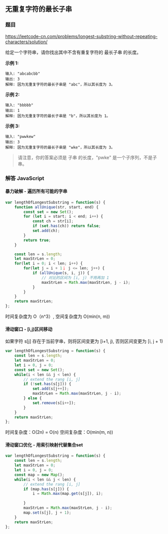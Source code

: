 ## 无重复字符的最长子串

### 题目

https://leetcode-cn.com/problems/longest-substring-without-repeating-characters/solution/

给定一个字符串，请你找出其中不含有重复字符的 最长子串 的长度。

**示例 1:**

```
输入: "abcabcbb"
输出: 3 
解释: 因为无重复字符的最长子串是 "abc"，所以其长度为 3。
```

**示例 2:**

```
输入: "bbbbb"
输出: 1
解释: 因为无重复字符的最长子串是 "b"，所以其长度为 1。
```

**示例 3:**

```
输入: "pwwkew"
输出: 3
解释: 因为无重复字符的最长子串是 "wke"，所以其长度为 3。
```

> 请注意，你的答案必须是 子串 的长度，"pwke" 是一个子序列，不是子串。

### 解答 JavaScript

#### 暴力破解 - 遍历所有可能的字串

```javascript
var lengthOfLongestSubstring = function(s) {
    function allUnique(str, start, end) {
        const set = new Set();
        for (let i = start; i < end; i++) {
            const ch = str[i];
            if (set.has(ch)) return false;
            set.add(ch);
        }
        return true;
    }

    const len = s.length;
    let maxStrLen = 0;
    for(let i = 0; i < len; i++) {
        for(let j = i + 1； j <= len; j++) {
            if (allUnique(s, i, j)) {
                // 对比的区间为 [i, j) 不用再加 1
                maxStrLen = Math.max(maxStrLen, j - i);
            }
        }
    }
    return maxStrLen;
};
```

时间复杂度为 O（n^3）,
空间复杂度为 O(min(n, m))


#### 滑动窗口 - [i,j)区间移动

如果字符 s[j] 存在于当前字串，则将区间变更为 [i+1, j), 否则区间变更为 [i, j + 1)

```javascript
var lengthOfLongestSubstring = function(s) {
    const len = s.length;
    let maxStrLen = 0;
    let i = 0, j = 0;
    const set = new Set();
    while(i < len && j < len) {
        // extend the rang [i, j]
        if (!set.has(s[j])) {
            set.add(s[j++]);
            maxStrLen = Math.max(maxStrLen, j - i);
        } else {
            set.remove(s[i++]);
        }
    }
    return maxStrLen;
};
```

时间复杂度：O(2n) = O(n)
空间复杂度：O(min(m, n))

#### 滑动窗口优化 - 用索引映射代替集合set

```javascript
var lengthOfLongestSubstring = function(s) {
    const len = s.length;
    let maxStrLen = 0;
    let i = 0, j = 0;
    const map = new Map();
    while(i < len && j < len) {
        // extend the rang [i, j]
        if (map.has(s[j])) {
            i = Math.max(map.get(s[j]), i);
            
        }
        maxStrLen = Math.max(maxStrLen, j - i);
        map.set(s[j], j + 1);
    }
    return maxStrLen;
};
```